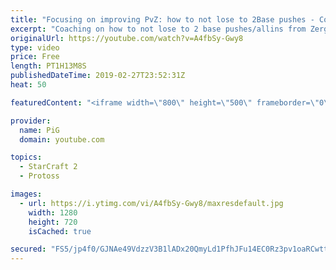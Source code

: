 ```yaml
---
title: "Focusing on improving PvZ: how to not lose to 2Base pushes - Coaching"
excerpt: "Coaching on how to not lose to 2 base pushes/allins from Zerg as a Protoss.  -- Watch live at https://www.twitch.tv/x5_pig My NEW HP: https://pigstarcraft.com/ My Twitter: https://twitter.com/x5_PiG My Instagram: https://www.instagram.com/pigsc2/ My Facebook: https://www.facebook.com/PiGSC2/  Link to"
originalUrl: https://youtube.com/watch?v=A4fbSy-Gwy8
type: video
price: Free
length: PT1H13M8S
publishedDateTime: 2019-02-27T23:52:31Z
heat: 50

featuredContent: "<iframe width=\"800\" height=\"500\" frameborder=\"0\" src=\"https://www.youtube.com/embed/A4fbSy-Gwy8\" allow=\"accelerometer; autoplay; encrypted-media; gyroscope; picture-in-picture\" allowfullscreen></iframe>"

provider:
  name: PiG
  domain: youtube.com

topics:
  - StarCraft 2
  - Protoss

images:
  - url: https://i.ytimg.com/vi/A4fbSy-Gwy8/maxresdefault.jpg
    width: 1280
    height: 720
    isCached: true

secured: "FS5/jp4f0/GJNAe49VdzzV3B1lADx20QmyLd1PfhJFu14EC0Rz3pv1oaRCwttuvlfdBRbo3pLzrL+8oqr53EFitF/Sb048PQ+9o+frHCI9HDyUUX7SBwVYP+UoESCZkvTh8RuXrWNrP/aVIlBzf25KIAHkeKsX6fMdH+nqoVzXPeAVPWX500VAExbCDFAd+z5+wYvhzeeCS/D9Foi+UkfZJoNpGLOiVmykkN4sd6VW7W7M8l+lvm+6D/3tF9jbK1SBtURGfx4fok8nppAtlrrAF7+VngSQOGGewFf3PrPDi3eapBLEv5u9izzQuTwlcG0U1qYDtUbIcDxmSH+cbVcbb/TyVT3B0/ovGvPS/pVD4Nl8eT0BNvqhVFtkGN2+bLdLXCaezWZS9C8ja8LD/jk8f0s3/Zxsp7Z4J8Z24eb0g=;fQK44pFnAaYu70KYKW+VSA=="
---
```



